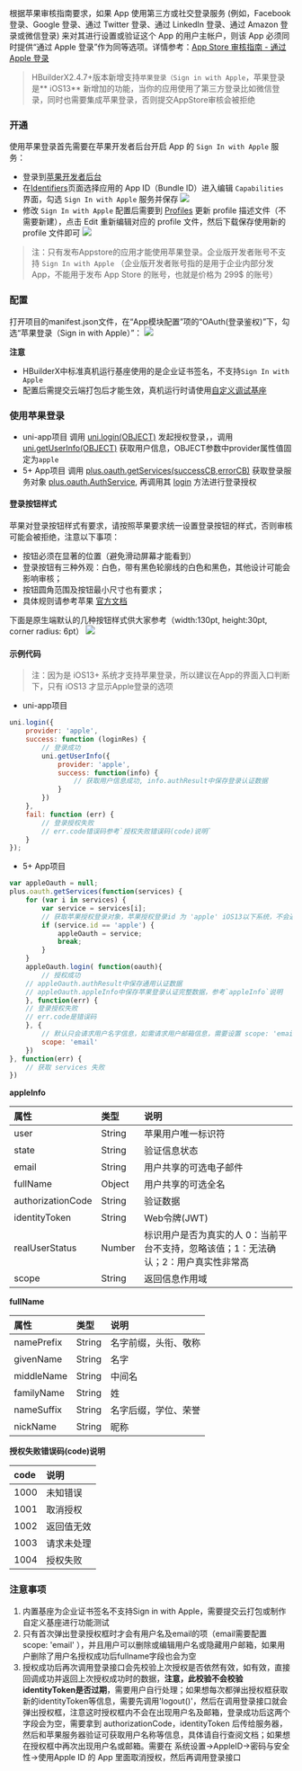根据苹果审核指南要求，如果 App 使用第三方或社交登录服务 (例如，Facebook 登录、Google 登录、通过 Twitter 登录、通过 LinkedIn 登录、通过 Amazon 登录或微信登录) 来对其进行设置或验证这个 App 的用户主帐户，则该 App 必须同时提供“通过 Apple 登录”作为同等选项。详情参考：[App Store 审核指南 - 通过 Apple 登录](https://developer.apple.com/cn/app-store/review/guidelines/#sign-in-with-apple)

> HBuilderX2.4.7+版本新增支持`苹果登录（Sign in with Apple`，苹果登录是** iOS13** 新增加的功能，当你的应用使用了第三方登录比如微信登录，同时也需要集成苹果登录，否则提交AppStore审核会被拒绝


### 开通
使用苹果登录首先需要在苹果开发者后台开启 App 的 `Sign In with Apple` 服务：
- 登录到[苹果开发者后台](https://developer.apple.com/)
- 在[Identifiers](https://developer.apple.com/account/resources/identifiers/list)页面选择应用的 App ID（Bundle ID）进入编辑 `Capabilities` 界面，勾选 `Sign In with Apple` 服务并保存
![](https://native-res.dcloud.net.cn/images/uniapp/oauth/apple-appid.png)
- 修改 `Sign In with Apple` 配置后需要到 [Profiles](https://developer.apple.com/account/resources/profiles/list) 更新 profile 描述文件（不需要新建），点击 Edit 重新编辑对应的 profile 文件，然后下载保存使用新的 profile 文件即可
![](https://native-res.dcloud.net.cn/images/uniapp/oauth/apple-profile.png)

> 注：只有发布Appstore的应用才能使用苹果登录。企业版开发者账号不支持 `Sign In with Apple` （企业版开发者账号指的是用于企业内部分发App，不能用于发布 App Store 的账号，也就是价格为 299$ 的账号）



### 配置
打开项目的manifest.json文件，在“App模块配置”项的“OAuth(登录鉴权)”下，勾选“苹果登录（Sign in with Apple）”：
![](https://native-res.dcloud.net.cn/images/uniapp/oauth/apple-manifest.png)

**注意**
- HBuilderX中标准真机运行基座使用的是企业证书签名，不支持`Sign In with Apple`
- 配置后需提交云端打包后才能生效，真机运行时请使用[自定义调试基座](https://ask.dcloud.net.cn/article/35115)



### 使用苹果登录

- uni-app项目
调用 [uni.login(OBJECT)](/api/plugins/login.md#login) 发起授权登录，，调用 [uni.getUserInfo(OBJECT)](https://uniapp.dcloud.io/api/plugins/login?id=getuserinfo) 获取用户信息，OBJECT参数中provider属性值固定为`apple`
- 5+ App项目
调用 [plus.oauth.getServices(successCB,errorCB)](https://www.html5plus.org/doc/zh_cn/oauth.html#plus.oauth.getServices) 获取登录服务对象 [plus.oauth.AuthService](https://www.html5plus.org/doc/zh_cn/oauth.html#plus.oauth.AuthService), 再调用其 [login](https://www.html5plus.org/doc/zh_cn/oauth.html#plus.oauth.AuthService.login) 方法进行登录授权

#### 登录按钮样式
苹果对登录按钮样式有要求，请按照苹果要求统一设置登录按钮的样式，否则审核可能会被拒绝，注意以下事项：
- 按钮必须在显著的位置（避免滑动屏幕才能看到）
- 登录按钮有三种外观：白色，带有黑色轮廓线的白色和黑色，其他设计可能会影响审核；
- 按钮圆角范围及按钮最小尺寸也有要求；
- 具体规则请参考苹果 [官方文档](https://developer.apple.com/design/human-interface-guidelines/sign-in-with-apple/overview/)

下面是原生端默认的几种按钮样式供大家参考（width:130pt, height:30pt, corner radius: 6pt）
![](https://native-res.dcloud.net.cn/images/uniapp/oauth/apple-style-zh.png)


#### 示例代码

> 注：因为是 iOS13+ 系统才支持苹果登录，所以建议在App的界面入口判断下，只有 iOS13 才显示Apple登录的选项

- uni-app项目
``` js
uni.login({
    provider: 'apple',
    success: function (loginRes) {
        // 登录成功
        uni.getUserInfo({
            provider: 'apple',
            success: function(info) {
                // 获取用户信息成功, info.authResult中保存登录认证数据
            }
        })
    },
    fail: function (err) {
        // 登录授权失败
        // err.code错误码参考`授权失败错误码(code)说明`
    }
});
```

- 5+ App项目
``` js
var appleOauth = null;
plus.oauth.getServices(function(services) {
	for (var i in services) {
		var service = services[i];
		// 获取苹果授权登录对象，苹果授权登录id 为 'apple' iOS13以下系统，不会返回苹果登录对应的 service
		if (service.id == 'apple') {
			appleOauth = service;
			break;
		}
	}
	appleOauth.login( function(oauth){
		// 授权成功
    // appleOauth.authResult中保存通用认证数据
    // appleOauth.appleInfo中保存苹果登录认证完整数据，参考`appleInfo`说明
	}, function(err) {
    // 登录授权失败
    // err.code是错误码
	}, {
		// 默认只会请求用户名字信息，如需请求用户邮箱信息，需要设置 scope: 'email'
		scope: 'email'
	})
}, function(err) {
	// 获取 services 失败
})
```



**appleInfo**

属性|类型|说明
:--|:--|:--|
user|String|苹果用户唯一标识符
state|String|验证信息状态
email|String|用户共享的可选电子邮件
fullName|Object|用户共享的可选全名
authorizationCode|String|验证数据
identityToken|String|Web令牌(JWT)
realUserStatus|Number|标识用户是否为真实的人 0：当前平台不支持，忽略该值；1：无法确认；2：用户真实性非常高
scope|String|返回信息作用域


**fullName**

属性|类型|说明
:--|:--|:--|
namePrefix|String|名字前缀，头衔、敬称
givenName|String|名字
middleName|String|中间名
familyName|String|姓
nameSuffix|String|名字后缀，学位、荣誉
nickName|String|昵称


**授权失败错误码(code)说明**

code|说明
:--|:--|
1000|未知错误
1001|取消授权
1002|返回值无效
1003|请求未处理
1004|授权失败


### 注意事项
1. 内置基座为企业证书签名不支持Sign in with Apple，需要提交云打包或制作自定义基座进行功能测试
2. 只有首次弹出登录授权框时才会有用户名及email的项（email需要配置 scope: 'email' ），并且用户可以删除或编辑用户名或隐藏用户邮箱，如果用户删除了用户名授权成功后fullname字段也会为空
3. 授权成功后再次调用登录接口会先校验上次授权是否依然有效，如有效，直接回调成功并返回上次授权成功时的数据，**注意，此校验不会校验identityToken是否过期**，需要用户自行处理；如果想每次都弹出授权框获取新的identityToken等信息，需要先调用'logout()'，然后在调用登录接口就会弹出授权框，注意这时授权框内不会在出现用户名及邮箱，登录成功后这两个字段会为空，需要拿到 authorizationCode，identityToken 后传给服务器，然后和苹果服务器验证可获取用户名称等信息，具体请自行查阅文档；如果想在授权框中再次出现用户名或邮箱。需要在 系统设置->AppleID->密码与安全性->使用Apple ID 的 App 里面取消授权，然后再调用登录接口



